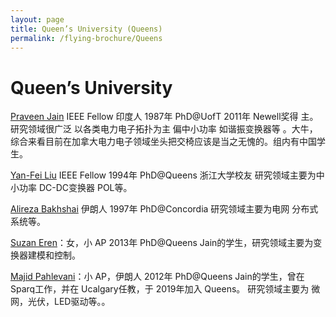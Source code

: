 ```yaml
---
layout: page
title: Queen’s University (Queens)
permalink: /flying-brochure/Queens
---
```

# Queen’s University

[Praveen Jain](https://www.queensu.ca/epower/people/faculty#jain) IEEE Fellow 印度人 1987年 PhD@UofT 2011年 Newell奖得
主。 研究领域很广泛 以各类电力电子拓扑为主 偏中小功率 如谐振变换器等 。大牛，综合来看目前在加拿大电力电子领域坐头把交椅应该是当之无愧的。组内有中国学生。

[Yan-Fei Liu](https://www.queensu.ca/epower/people/faculty#jain) IEEE Fellow 1994年 PhD@Queens 浙江大学校友 研究领域主要为中小功率 DC-DC变换器 POL等。

[Alireza Bakhshai](https://www.queensu.ca/epower/people/faculty#jain) 伊朗人 1997年 PhD@Concordia 研究领域主要为电网 分布式系统等。

[Suzan Eren](https://www.queensu.ca/epower/people/faculty#jain)：女，小 AP 2013年 PhD@Queens Jain的学生，研究领域主要为变换器建模和控制。

[Majid Pahlevani](https://www.queensu.ca/epower/people/faculty#jain)：小 AP，伊朗人 2012年 PhD@Queens Jain的学生，曾在 Sparq工作，并在 Ucalgary任教，于 2019年加入 Queens。
研究领域主要为 微网，光伏，LED驱动等。。
